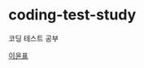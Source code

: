 # coding-test-study
코딩 테스트 공부

[이윤표](https://github.com/CV-NextLevel/coding-test-study/tree/main/yoonpyo)
